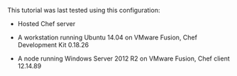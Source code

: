 This tutorial was last tested using this configuration:

* Hosted Chef server

* A workstation running Ubuntu 14.04 on VMware Fusion, Chef Development Kit 0.18.26

* A node running Windows Server 2012 R2 on VMware Fusion, Chef client 12.14.89
